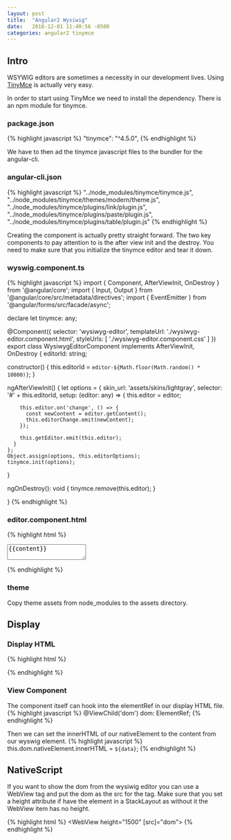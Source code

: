 ```yaml
---
layout: post
title:  "Angular2 Wysiwig"
date:   2016-12-01 11:40:56 -0500
categories: angular2 tinymce
---
```

## Intro

WSYWIG editors are sometimes a necessity in our development lives. Using [TinyMce][tiny] is actually very easy.

In order to start using TinyMce we need to install the dependency. There is an npm module for tinymce.
### package.json
{% highlight javascript %}
"tinymce": "^4.5.0",
{% endhighlight %}

We have to then ad the tinymce javascript files to the bundler for the angular-cli.

### angular-cli.json

{% highlight javascript %}
  "../node_modules/tinymce/tinymce.js",
  "../node_modules/tinymce/themes/modern/theme.js",
  "../node_modules/tinymce/plugins/link/plugin.js",
  "../node_modules/tinymce/plugins/paste/plugin.js",
  "../node_modules/tinymce/plugins/table/plugin.js"
{% endhighlight %}


Creating the component is actually pretty straight forward. The two key components to pay attention to is the after view init and the destroy.
You need to make sure that you initialize the tinymce editor and tear it down.

### wyswig.component.ts
{% highlight javascript %}
import { Component, AfterViewInit, OnDestroy } from '@angular/core';
import { Input, Output } from '@angular/core/src/metadata/directives';
import { EventEmitter } from '@angular/forms/src/facade/async';

declare let tinymce: any;

@Component({
  selector: 'wysiwyg-editor',
  templateUrl: './wysiwyg-editor.component.html',
  styleUrls: [ './wysiwyg-editor.component.css' ]
})
export class WysiwygEditorComponent implements AfterViewInit, OnDestroy {
  editorId: string;

  constructor() {
    this.editorId = `editor-${Math.floor(Math.random() * 10000)}`;
  }

  ngAfterViewInit() {
    let options = {
      skin_url: 'assets/skins/lightgray',
      selector: '#' + this.editorId,
      setup: (editor: any) => {
        this.editor = editor;

        this.editor.on('change', () => {
          const newContent = editor.getContent();
          this.editorChange.emit(newContent);
        });

        this.getEditor.emit(this.editor);
      }
    };
    Object.assign(options, this.editorOptions);
    tinymce.init(options);
  }

  ngOnDestroy(): void {
    tinymce.remove(this.editor);
  }

}
{% endhighlight %}

### editor.component.html
{% highlight html %}
<textarea id="{{editorId}}">{{content}}</textarea>
{% endhighlight %}

### theme
Copy theme assets from node_modules to the assets directory.

## Display
### Display HTML
{% highlight html %}
<div #dom></div>
{% endhighlight %}

### View Component
The component itself can hook into the elementRef in our display HTML file.
{% highlight javascript %}
@ViewChild('dom') dom: ElementRef;
{% endhighlight %}


 Then we can set the innerHTML of our nativeElement to the content from our wyswig element.
{% highlight javascript %}
this.dom.nativeElement.innerHTML = `${data}`;
{% endhighlight %}

## NativeScript

If you want to show the dom from the wysiwig editor you can use a WebView tag and put the dom as the src for the tag.  Make sure that you set a height attribute if have the element in a StackLayout as without it the WebView item has no height.

{% highlight html %}
<WebView  height="1500" [src]="dom"></WebView>
{% endhighlight %}

[tiny]: https://www.tinymce.com/
[wysiwig]: https://github.com/zackarychapple/ng2-tinymce-wyswig
